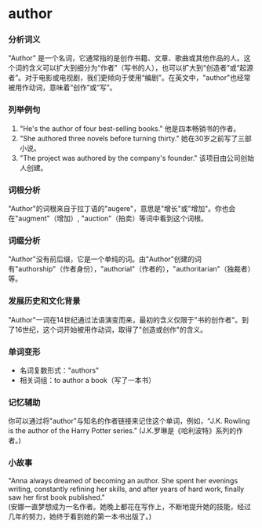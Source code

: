 # author

### 分析词义

  

"Author" 是一个名词，它通常指的是创作书籍、文章、歌曲或其他作品的人。这个词的含义可以扩大到细分为“作者”（写书的人），也可以扩大到“创造者”或“起源者”。对于电影或电视剧，我们更倾向于使用“编剧”。在英文中，"author"也经常被用作动词，意味着“创作”或“写”。

  

### 列举例句

  

1.  "He's the author of four best-selling books." 他是四本畅销书的作者。
2.  "She authored three novels before turning thirty." 她在30岁之前写了三部小说。
3.  "The project was authored by the company's founder." 该项目由公司创始人创建。

  

### 词根分析

  

"Author"的词根来自于拉丁语的"augere"，意思是"增长"或"增加"。你也会在"augment"（增加）, "auction"（拍卖）等词中看到这个词根。

  

### 词缀分析

  

"Author"没有前后缀，它是一个单纯的词。由"Author"创建的词有"authorship"（作者身份），"authorial"（作者的），"authoritarian"（独裁者）等。

  

### 发展历史和文化背景

  

"Author"一词在14世纪通过法语演变而来，最初的含义仅限于"书的创作者"。到了16世纪，这个词开始被用作动词，取得了"创造或创作"的含义。

  

### 单词变形

  

*   名词复数形式："authors"
*   相关词组：to author a book（写了一本书）

  

### 记忆辅助

  

你可以通过将"author"与知名的作者链接来记住这个单词，例如，“J.K. Rowling is the author of the Harry Potter series.” (J.K.罗琳是《哈利波特》系列的作者。)

  

### 小故事

  

"Anna always dreamed of becoming an author. She spent her evenings writing, constantly refining her skills, and after years of hard work, finally saw her first book published."  
(安娜一直梦想成为一名作者。她晚上都花在写作上，不断地提升她的技能，经过几年的努力，她终于看到她的第一本书出版了。)
